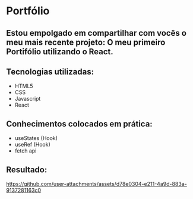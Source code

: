 # Portfólio

## Estou empolgado em compartilhar com vocês o meu mais recente projeto: O meu primeiro Portifólio utilizando o React.

## Tecnologias utilizadas:
- HTML5
- CSS
- Javascript
- React

## Conhecimentos colocados em prática:

- useStates (Hook)
- useRef (Hook)
- fetch api

## Resultado:
https://github.com/user-attachments/assets/d78e0304-e211-4a9d-883a-9137281163c0

